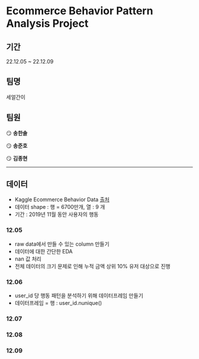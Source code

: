 # Ecommerce Behavior Pattern Analysis Project

## 기간

22.12.05 ~ 22.12.09

## 팀명

세얼간이

## 팀원

😏 **송한솔** 

😏 **송준호** 

😏 **김종현**

---

## 데이터

- Kaggle Ecommerce Behavior Data [출처](https://www.kaggle.com/datasets/mkechinov/ecommerce-behavior-data-from-multi-category-store)
- 데이터 shape : 행 = 6700만개, 열 : 9 개
- 기간 : 2019년 11월 동안 사용자의 행동

### 12.05

- raw data에서 만들 수 있는 column 만들기
- 데이터에 대한 간단한 EDA
- nan 값 처리
- 전체 데이터의 크기 문제로 인해 누적 금액 상위 10% 유저 대상으로 진행

### 12.06

- user_id 당 행동 패턴을 분석하기 위해 데이터프레임 만들기
- 데이터프레임 = 행 : user_id.nunique()

### 12.07


### 12.08



### 12.09

